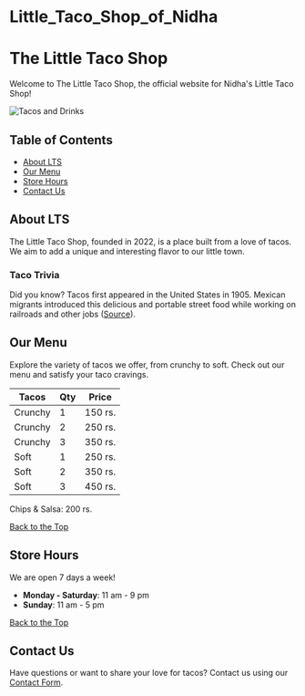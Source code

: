 # Little_Taco_Shop_of_Nidha
# The Little Taco Shop

Welcome to The Little Taco Shop, the official website for Nidha's Little Taco Shop!

![Tacos and Drinks](Tacos_and_Drinks.jpg)

## Table of Contents

- [About LTS](#about-lts)
- [Our Menu](#our-menu)
- [Store Hours](#store-hours)
- [Contact Us](#contact-us)

## About LTS

The Little Taco Shop, founded in 2022, is a place built from a love of tacos. We aim to add a unique and interesting flavor to our little town.

### Taco Trivia

Did you know? Tacos first appeared in the United States in 1905. Mexican migrants introduced this delicious and portable street food while working on railroads and other jobs ([Source](https://www.twistedtaco.com/the-history-of-the-taco)).

## Our Menu

Explore the variety of tacos we offer, from crunchy to soft. Check out our menu and satisfy your taco cravings.

| Tacos   | Qty | Price  |
| ------- | --- | ------ |
| Crunchy | 1   | 150 rs. |
| Crunchy | 2   | 250 rs. |
| Crunchy | 3   | 350 rs. |
| Soft    | 1   | 250 rs. |
| Soft    | 2   | 350 rs. |
| Soft    | 3   | 450 rs. |

Chips & Salsa: 200 rs.

[Back to the Top](#the-little-taco-shop)

## Store Hours

We are open 7 days a week!

- **Monday - Saturday**: 11 am - 9 pm
- **Sunday**: 11 am - 5 pm

[Back to the Top](#the-little-taco-shop)

## Contact Us

Have questions or want to share your love for tacos? Contact us using our [Contact Form](Taco_contact.html).

